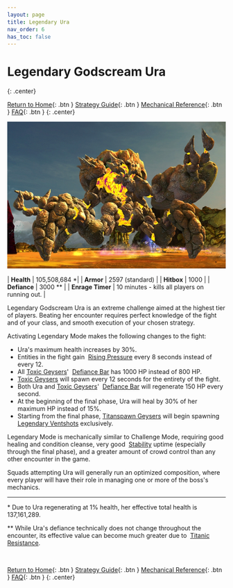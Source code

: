 ```yaml
---
layout: page
title: Legendary Ura
nav_order: 6
has_toc: false
---
```


# Legendary Godscream Ura
{: .center}

[Return to Home](../index.html){: .btn } [Strategy Guide](./strategy.html){: .btn } [Mechanical Reference](./mechanics.html){: .btn } [FAQ](./faq.html){: .btn }
{: .center}

<img src="../images/ura.webp" />

| **Health** | 105,508,684 *|
| **Armor** |  2597 (standard) |
| **Hitbox** | 1000 |
| **Defiance** | 3000 ** |
| **Enrage Timer** | 10 minutes - kills all players on running out. |

Legendary Godscream Ura is an extreme challenge aimed at the highest tier of players. Beating her encounter requires perfect knowledge of the fight and of your class, and smooth execution of your chosen strategy.

Activating Legendary Mode makes the following changes to the fight:
- Ura's maximum health increases by 30%.
- Entities in the fight gain <img class='inline risingpressure'> [Rising Pressure](../ura/mechanics.html#-rising-pressure) every 8 seconds instead of every 12.
- All [Toxic Geysers]' <img class='inline defiance'> [Defiance Bar] has 1000 HP instead of 800 HP.
- [Toxic Geysers] will spawn every 12 seconds for the entirety of the fight.
- Both Ura and [Toxic Geysers]' <img class='inline defiance'> [Defiance Bar] will regenerate 150 HP every second.
- At the beginning of the final phase, Ura will heal by 30% of her maximum HP instead of 15%.
- Starting from the final phase, [Titanspawn Geysers] will begin spawning [Legendary Ventshots] exclusively.

Legendary Mode is mechanically similar to Challenge Mode, requiring good healing and condition cleanse, very good <img class="inline stability"> [Stability](https://wiki.guildwars2.com/wiki/Stability) uptime (especially through the final phase), and a greater amount of crowd control than any other encounter in the game.

Squads attempting Ura will generally run an optimized composition, where every player will have their role in managing one or more of the boss's mechanics.

---

\* Due to Ura regenerating at 1% health, her effective total health is 137,161,289.

** While Ura's defiance technically does not change throughout the encounter, its effective value can become much greater due to <img class="inline titanicresistance"> [Titanic Resistance](mechanics.html#-titanic-resistance).

<img class=divider>

[Return to Home](../index.html){: .btn } [Strategy Guide](./strategy.html){: .btn } [Mechanical Reference](./mechanics.html){: .btn } [FAQ](./faq.html){: .btn }
{: .center}

[Toxic Geysers]: ../ura/mechanics.html#toxic-geysers
[Titanspawn Geysers]: ../ura/mechanics.html#titanspawn-geysers
[Legendary Ventshots]: ../ura/mechanics.html#legendary-ventshot

[Defiance Bar]: https://wiki.guildwars2.com/wiki/Defiance_bar